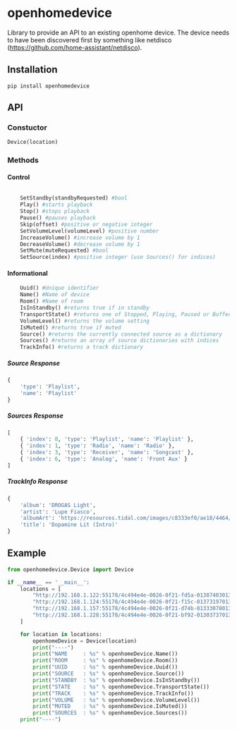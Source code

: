 # openhomedevice

Library to provide an API to an existing openhome device. The device needs to have been discovered first by something like netdisco (https://github.com/home-assistant/netdisco).

## Installation

`pip install openhomedevice`

## API

### Constuctor

```python
Device(location)
```

### Methods

#### Control

```python

    SetStandby(standbyRequested) #bool
    Play() #starts playback
    Stop() #stops playback
    Pause() #pauses playback
    Skip(offset) #positive or negative integer
    SetVolumeLevel(volumeLevel) #positive number
    IncreaseVolume() #increase volume by 1
    DecreaseVolume() #decrease volume by 1
    SetMute(muteRequested) #bool
    SetSource(index) #positive integer (use Sources() for indices)
```

#### Informational

```python
    Uuid() #Unique identifier
    Name() #Name of device
    Room() #Name of room
    IsInStandby() #returns true if in standby
    TransportState() #returns one of Stopped, Playing, Paused or Buffering.
    VolumeLevel() #returns the volume setting
    IsMuted() #returns true if muted
    Source() #returns the currently connected source as a dictionary
    Sources() #returns an array of source dictionaries with indices
    TrackInfo() #returns a track dictionary
```

##### Source Response

```python
{
    'type': 'Playlist',
    'name': 'Playlist'
}
```

##### Sources Response

```python
[
    { 'index': 0, 'type': 'Playlist', 'name': 'Playlist' }, 
    { 'index': 1, 'type': 'Radio', 'name': 'Radio' }, 
    { 'index': 3, 'type': 'Receiver', 'name': 'Songcast' }, 
    { 'index': 6, 'type': 'Analog', 'name': 'Front Aux' }
]
```

##### TrackInfo Response

```python
{
    'album': 'DROGAS Light',
    'artist': 'Lupe Fiasco',
    'albumArt': 'https://resources.tidal.com/images/c8333ef0/ae18/4464/9a69/b99401b82ed7/320x320.jpg',
    'title': 'Dopamine Lit (Intro)'
}
```

## Example

```python
from openhomedevice.Device import Device

if __name__ == '__main__':
    locations = [
        "http://192.168.1.122:55178/4c494e4e-0026-0f21-fd5a-01387403013f/Upnp/device.xml",
        "http://192.168.1.124:55178/4c494e4e-0026-0f21-f15c-01373197013f/Upnp/device.xml",
        "http://192.168.1.157:55178/4c494e4e-0026-0f21-d74b-01333078013f/Upnp/device.xml",
        "http://192.168.1.228:55178/4c494e4e-0026-0f21-bf92-01303737013f/Upnp/device.xml"
    ]

    for location in locations:
        openhomeDevice = Device(location)
        print("----")
        print("NAME     : %s" % openhomeDevice.Name())
        print("ROOM     : %s" % openhomeDevice.Room())
        print("UUID     : %s" % openhomeDevice.Uuid())
        print("SOURCE   : %s" % openhomeDevice.Source())
        print("STANDBY  : %s" % openhomeDevice.IsInStandby())
        print("STATE    : %s" % openhomeDevice.TransportState())
        print("TRACK    : %s" % openhomeDevice.TrackInfo())
        print("VOLUME   : %s" % openhomeDevice.VolumeLevel())
        print("MUTED    : %s" % openhomeDevice.IsMuted())
        print("SOURCES  : %s" % openhomeDevice.Sources())
    print("----")
```
